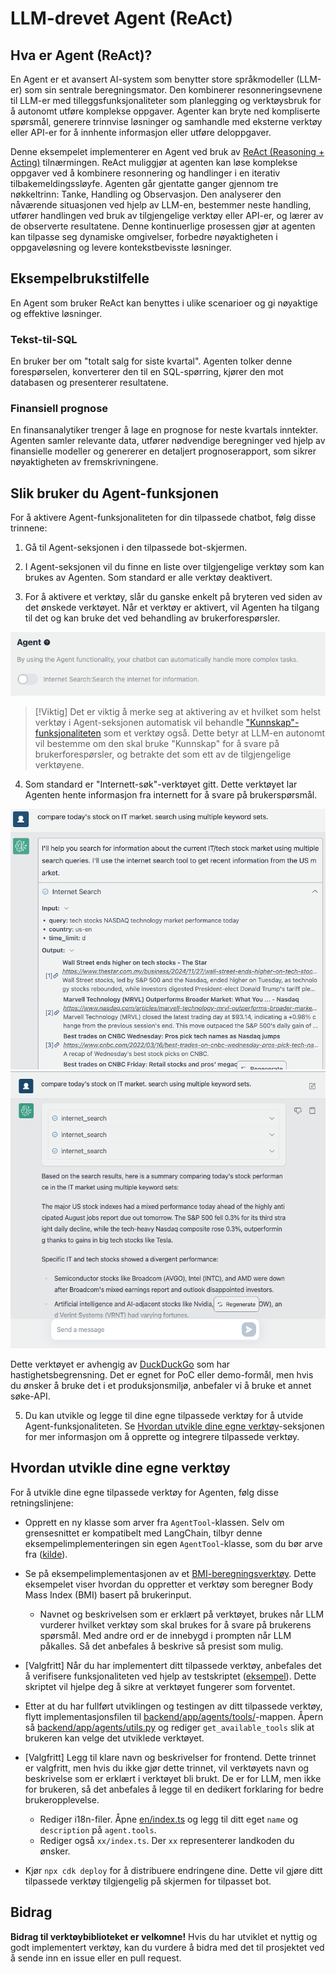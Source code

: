 # LLM-drevet Agent (ReAct)

## Hva er Agent (ReAct)?

En Agent er et avansert AI-system som benytter store språkmodeller (LLM-er) som sin sentrale beregningsmator. Den kombinerer resonneringsevnene til LLM-er med tilleggsfunksjonaliteter som planlegging og verktøysbruk for å autonomt utføre komplekse oppgaver. Agenter kan bryte ned kompliserte spørsmål, generere trinnvise løsninger og samhandle med eksterne verktøy eller API-er for å innhente informasjon eller utføre deloppgaver.

Denne eksempelet implementerer en Agent ved bruk av [ReAct (Reasoning + Acting)](https://www.promptingguide.ai/techniques/react) tilnærmingen. ReAct muliggjør at agenten kan løse komplekse oppgaver ved å kombinere resonnering og handlinger i en iterativ tilbakemeldingssløyfe. Agenten går gjentatte ganger gjennom tre nøkkeltrinn: Tanke, Handling og Observasjon. Den analyserer den nåværende situasjonen ved hjelp av LLM-en, bestemmer neste handling, utfører handlingen ved bruk av tilgjengelige verktøy eller API-er, og lærer av de observerte resultatene. Denne kontinuerlige prosessen gjør at agenten kan tilpasse seg dynamiske omgivelser, forbedre nøyaktigheten i oppgaveløsning og levere kontekstbevisste løsninger.

## Eksempelbrukstilfelle

En Agent som bruker ReAct kan benyttes i ulike scenarioer og gi nøyaktige og effektive løsninger.

### Tekst-til-SQL

En bruker ber om "totalt salg for siste kvartal". Agenten tolker denne forespørselen, konverterer den til en SQL-spørring, kjører den mot databasen og presenterer resultatene.

### Finansiell prognose

En finansanalytiker trenger å lage en prognose for neste kvartals inntekter. Agenten samler relevante data, utfører nødvendige beregninger ved hjelp av finansielle modeller og genererer en detaljert prognoserapport, som sikrer nøyaktigheten av fremskrivningene.

## Slik bruker du Agent-funksjonen

For å aktivere Agent-funksjonaliteten for din tilpassede chatbot, følg disse trinnene:

1. Gå til Agent-seksjonen i den tilpassede bot-skjermen.

2. I Agent-seksjonen vil du finne en liste over tilgjengelige verktøy som kan brukes av Agenten. Som standard er alle verktøy deaktivert.

3. For å aktivere et verktøy, slår du ganske enkelt på bryteren ved siden av det ønskede verktøyet. Når et verktøy er aktivert, vil Agenten ha tilgang til det og kan bruke det ved behandling av brukerforespørsler.

![](./imgs/agent_tools.png)

> [!Viktig]
> Det er viktig å merke seg at aktivering av et hvilket som helst verktøy i Agent-seksjonen automatisk vil behandle ["Kunnskap"-funksjonaliteten](https://aws.amazon.com/what-is/retrieval-augmented-generation/) som et verktøy også. Dette betyr at LLM-en autonomt vil bestemme om den skal bruke "Kunnskap" for å svare på brukerforespørsler, og betrakte det som ett av de tilgjengelige verktøyene.

4. Som standard er "Internett-søk"-verktøyet gitt. Dette verktøyet lar Agenten hente informasjon fra internett for å svare på brukerspørsmål.

![](./imgs/agent1.png)
![](./imgs/agent2.png)

Dette verktøyet er avhengig av [DuckDuckGo](https://duckduckgo.com/) som har hastighetsbegrensning. Det er egnet for PoC eller demo-formål, men hvis du ønsker å bruke det i et produksjonsmiljø, anbefaler vi å bruke et annet søke-API.

5. Du kan utvikle og legge til dine egne tilpassede verktøy for å utvide Agent-funksjonaliteten. Se [Hvordan utvikle dine egne verktøy](#how-to-develop-your-own-tools)-seksjonen for mer informasjon om å opprette og integrere tilpassede verktøy.

## Hvordan utvikle dine egne verktøy

For å utvikle dine egne tilpassede verktøy for Agenten, følg disse retningslinjene:

- Opprett en ny klasse som arver fra `AgentTool`-klassen. Selv om grensesnittet er kompatibelt med LangChain, tilbyr denne eksempelimplementeringen sin egen `AgentTool`-klasse, som du bør arve fra ([kilde](../backend/app/agents/tools/agent_tool.py)).

- Se på eksempelimplementasjonen av et [BMI-beregningsverktøy](../examples/agents/tools/bmi/bmi.py). Dette eksempelet viser hvordan du oppretter et verktøy som beregner Body Mass Index (BMI) basert på brukerinput.

  - Navnet og beskrivelsen som er erklært på verktøyet, brukes når LLM vurderer hvilket verktøy som skal brukes for å svare på brukerens spørsmål. Med andre ord er de innebygd i prompten når LLM påkalles. Så det anbefales å beskrive så presist som mulig.

- [Valgfritt] Når du har implementert ditt tilpassede verktøy, anbefales det å verifisere funksjonaliteten ved hjelp av testskriptet ([eksempel](../examples/agents/tools/bmi/test_bmi.py)). Dette skriptet vil hjelpe deg å sikre at verktøyet fungerer som forventet.

- Etter at du har fullført utviklingen og testingen av ditt tilpassede verktøy, flytt implementasjonsfilen til [backend/app/agents/tools/](../backend/app/agents/tools/)-mappen. Åpern så [backend/app/agents/utils.py](../backend/app/agents/utils.py) og rediger `get_available_tools` slik at brukeren kan velge det utviklede verktøyet.

- [Valgfritt] Legg til klare navn og beskrivelser for frontend. Dette trinnet er valgfritt, men hvis du ikke gjør dette trinnet, vil verktøyets navn og beskrivelse som er erklært i verktøyet bli brukt. De er for LLM, men ikke for brukeren, så det anbefales å legge til en dedikert forklaring for bedre brukeropplevelse.

  - Rediger i18n-filer. Åpne [en/index.ts](../frontend/src/i18n/en/index.ts) og legg til ditt eget `name` og `description` på `agent.tools`.
  - Rediger også `xx/index.ts`. Der `xx` representerer landkoden du ønsker.

- Kjør `npx cdk deploy` for å distribuere endringene dine. Dette vil gjøre ditt tilpassede verktøy tilgjengelig på skjermen for tilpasset bot.

## Bidrag

**Bidrag til verktøybiblioteket er velkomne!** Hvis du har utviklet et nyttig og godt implementert verktøy, kan du vurdere å bidra med det til prosjektet ved å sende inn en issue eller en pull request.